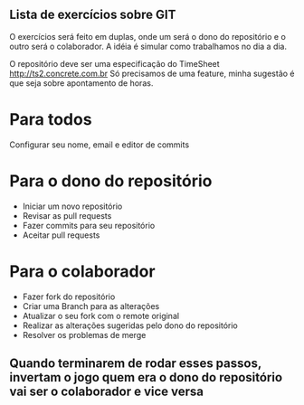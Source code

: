 ## Lista de exercícios sobre GIT

O exercícios será feito em duplas, onde um será o dono do repositório e o outro será o colaborador.
A idéia é simular como trabalhamos no dia a dia.

O repositório deve ser uma especificação do TimeSheet http://ts2.concrete.com.br
Só precisamos de uma feature, minha sugestão é que seja sobre apontamento de horas.

# Para todos

Configurar seu nome, email e editor de commits

# Para o dono do repositório

- Iniciar um novo repositório
- Revisar as pull requests
- Fazer commits para seu repositório
- Aceitar pull requests

# Para o colaborador 

- Fazer fork do repositório
- Criar uma Branch para as alterações
- Atualizar o seu fork com o remote original
- Realizar as alterações sugeridas pelo dono do repositório
- Resolver os problemas de merge


## Quando terminarem de rodar esses passos, invertam o jogo quem era o dono do repositório vai ser o colaborador e vice versa